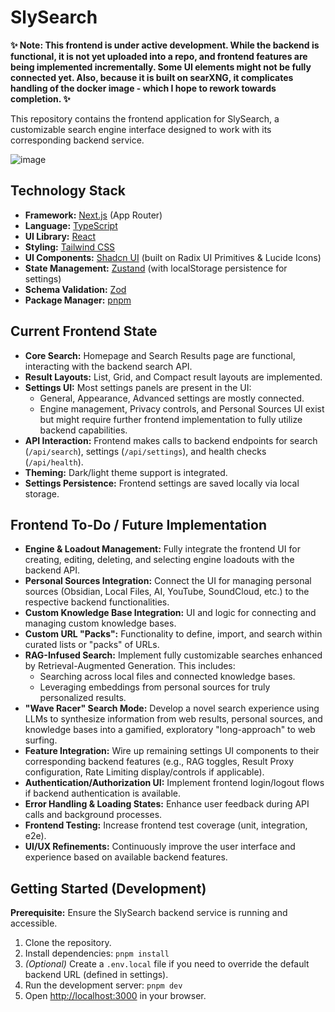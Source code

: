 # SlySearch

**✨ Note: This frontend is under active development. While the backend is functional, it is not yet uploaded into a repo, and frontend features are being implemented incrementally. Some UI elements might not be fully connected yet.  Also, because it is built on searXNG, it complicates handling of the docker image - which I hope to rework towards completion. ✨**

This repository contains the frontend application for SlySearch, a customizable search engine interface designed to work with its corresponding backend service.

![image](https://github.com/user-attachments/assets/be5e05b2-d338-44bf-bb06-7f767e8a4002)

## Technology Stack

*   **Framework:** [Next.js](https://nextjs.org/) (App Router)
*   **Language:** [TypeScript](https://www.typescriptlang.org/)
*   **UI Library:** [React](https://react.dev/)
*   **Styling:** [Tailwind CSS](https://tailwindcss.com/)
*   **UI Components:** [Shadcn UI](https://ui.shadcn.com/) (built on Radix UI Primitives & Lucide Icons)
*   **State Management:** [Zustand](https://github.com/pmndrs/zustand) (with localStorage persistence for settings)
*   **Schema Validation:** [Zod](https://zod.dev/)
*   **Package Manager:** [pnpm](https://pnpm.io/)

## Current Frontend State

*   **Core Search:** Homepage and Search Results page are functional, interacting with the backend search API.
*   **Result Layouts:** List, Grid, and Compact result layouts are implemented.
*   **Settings UI:** Most settings panels are present in the UI:
    *   General, Appearance, Advanced settings are mostly connected.
    *   Engine management, Privacy controls, and Personal Sources UI exist but might require further frontend implementation to fully utilize backend capabilities.
*   **API Interaction:** Frontend makes calls to backend endpoints for search (`/api/search`), settings (`/api/settings`), and health checks (`/api/health`).
*   **Theming:** Dark/light theme support is integrated.
*   **Settings Persistence:** Frontend settings are saved locally via local storage.

## Frontend To-Do / Future Implementation

*   **Engine & Loadout Management:** Fully integrate the frontend UI for creating, editing, deleting, and selecting engine loadouts with the backend API.
*   **Personal Sources Integration:** Connect the UI for managing personal sources (Obsidian, Local Files, AI, YouTube, SoundCloud, etc.) to the respective backend functionalities.
*   **Custom Knowledge Base Integration:** UI and logic for connecting and managing custom knowledge bases.
*   **Custom URL "Packs":** Functionality to define, import, and search within curated lists or "packs" of URLs.
*   **RAG-Infused Search:** Implement fully customizable searches enhanced by Retrieval-Augmented Generation. This includes:
    *   Searching across local files and connected knowledge bases.
    *   Leveraging embeddings from personal sources for truly personalized results.
*   **"Wave Racer" Search Mode:** Develop a novel search experience using LLMs to synthesize information from web results, personal sources, and knowledge bases into a gamified, exploratory "long-approach" to web surfing.
*   **Feature Integration:** Wire up remaining settings UI components to their corresponding backend features (e.g., RAG toggles, Result Proxy configuration, Rate Limiting display/controls if applicable).
*   **Authentication/Authorization UI:** Implement frontend login/logout flows if backend authentication is available.
*   **Error Handling & Loading States:** Enhance user feedback during API calls and background processes.
*   **Frontend Testing:** Increase frontend test coverage (unit, integration, e2e).
*   **UI/UX Refinements:** Continuously improve the user interface and experience based on available backend features.

## Getting Started (Development)

**Prerequisite:** Ensure the SlySearch backend service is running and accessible.

1.  Clone the repository.
2.  Install dependencies: `pnpm install`
3.  *(Optional)* Create a `.env.local` file if you need to override the default backend URL (defined in settings).
4.  Run the development server: `pnpm dev`
5.  Open [http://localhost:3000](http://localhost:3000) in your browser. 
